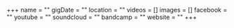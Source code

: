 +++
name = ""
gigDate = ""
location = ""
videos = []
images = []
facebook = ""
youtube = ""
soundcloud = ""
bandcamp = ""
website = ""
+++
